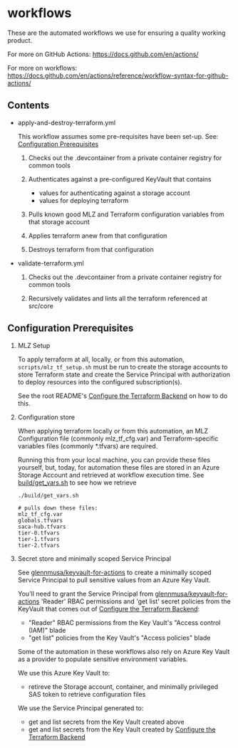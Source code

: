 # workflows

These are the automated workflows we use for ensuring a quality working product.

For more on GitHub Actions: <https://docs.github.com/en/actions/>

For more on workflows: <https://docs.github.com/en/actions/reference/workflow-syntax-for-github-actions/>

## Contents

- apply-and-destroy-terraform.yml

    This workflow assumes some pre-requisites have been set-up. See: [Configuration Prerequisites](#Configuration-Prerequisites)

    1. Checks out the .devcontainer from a private container registry for common tools

    1. Authenticates against a pre-configured KeyVault that contains
        - values for authenticating against a storage account
        - values for deploying terraform

    1. Pulls known good MLZ and Terraform configuration variables from that storage account

    1. Applies terraform anew from that configuration

    1. Destroys terraform from that configuration

- validate-terraform.yml

    1. Checks out the .devcontainer from a private container registry for common tools

    1. Recursively validates and lints all the terraform referenced at src/core

## Configuration Prerequisites

1. MLZ Setup

    To apply terraform at all, locally, or from this automation, `scripts/mlz_tf_setup.sh` must be run to create the storage accounts to store Terraform state and create the Service Principal with authorization to deploy resources into the configured subscription(s).

    See the root README's [Configure the Terraform Backend](#../..//README.md/#Configure-the-Terraform-Backend) on how to do this.

1. Configuration store

    When applying terraform locally or from this automation, an MLZ Configuration file (commonly mlz_tf_cfg.var) and Terraform-specific variables files (commonly *.tfvars) are required.

    Running this from your local machine, you can provide these files yourself, but, today, for automation these files are stored in an Azure Storage Account and retrieved at workflow execution time. See [build/get_vars.sh](../../build/get_vars.sh) to see how we retrieve

    ```plaintext
    ./build/get_vars.sh

    # pulls down these files:
    mlz_tf_cfg.var
    globals.tfvars
    saca-hub.tfvars
    tier-0.tfvars
    tier-1.tfvars
    tier-2.tfvars
    ```

1. Secret store and minimally scoped Service Principal

    See [glennmusa/keyvault-for-actions](https://github.com/glennmusa/keyvault-for-actions) to create a minimally scoped Service Principal to pull sensitive values from an Azure Key Vault.

    You'll need to grant the Service Principal from [glennmusa/keyvault-for-actions](https://github.com/glennmusa/keyvault-for-actions) 'Reader' RBAC permissions and 'get list' secret policies from the KeyVault that comes out of [Configure the Terraform Backend](#../..//README.md/#Configure-the-Terraform-Backend):

      - "Reader" RBAC permissions from the Key Vault's "Access control (IAM)" blade
      - "get list" policies from the Key Vault's "Access policies" blade

    Some of the automation in these workflows also rely on Azure Key Vault as a provider to populate sensitive environment variables.

    We use this Azure Key Vault to:

      - retireve the Storage account, container, and minimally privileged SAS token to retrieve configuration files

    We use the Service Principal generated to:

      - get and list secrets from the Key Vault created above
      - get and list secrets from the Key Vault created by [Configure the Terraform Backend](#../..//README.md/#Configure-the-Terraform-Backend)
